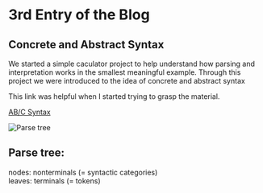 # 3rd Entry of the Blog

## Concrete and Abstract Syntax

We started a simple caculator project to help understand how parsing and <br/>
interpretation works in the smallest meaningful example. Through this <br/>
project we were introduced to the idea of concrete and abstract syntax <br/>

This link was helpful when I started trying to grasp the material. 

[AB/C Syntax](http://www.cse.chalmers.se/edu/year/2011/course/TIN321/lectures/proglang-02.html)

![Parse tree](http://www.cse.chalmers.se/edu/year/2011/course/TIN321/lectures/parse0.png)

## Parse tree:

nodes: nonterminals (= syntactic categories) <br/>
leaves: terminals (= tokens)
